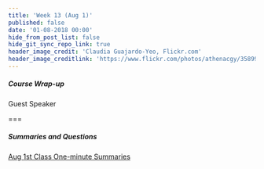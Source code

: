 ```yaml
---
title: 'Week 13 (Aug 1)'
published: false
date: '01-08-2018 00:00'
hide_from_post_list: false
hide_git_sync_repo_link: true
header_image_credit: 'Claudia Guajardo-Yeo, Flickr.com'
header_image_creditlink: 'https://www.flickr.com/photos/athenacgy/35899263465/'
---
```


##### Course Wrap-up
Guest Speaker  

===

##### Summaries and Questions  
[Aug 1st Class One-minute Summaries](https://sso.canvaslms.com/courses/1413912/assignments/9519527)
